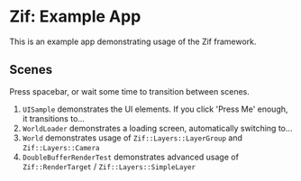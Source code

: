 # Zif: Example App

This is an example app demonstrating usage of the Zif framework.

## Scenes
Press spacebar, or wait some time to transition between scenes.
1. `UISample` demonstrates the UI elements.  If you click 'Press Me' enough, it transitions to...
2. `WorldLoader` demonstrates a loading screen, automatically switching to...
3. `World` demonstrates usage of `Zif::Layers::LayerGroup` and `Zif::Layers::Camera`
4. `DoubleBufferRenderTest` demonstrates advanced usage of `Zif::RenderTarget` / `Zif::Layers::SimpleLayer`
